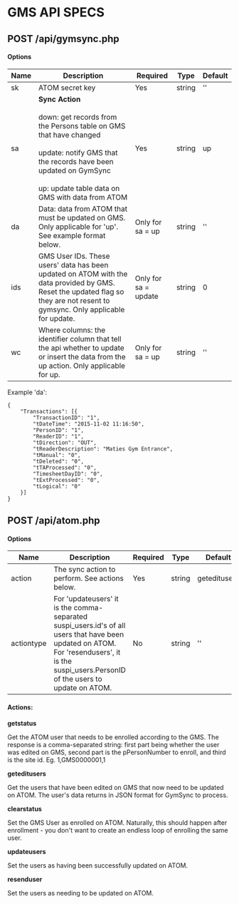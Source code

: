 # GMS API SPECS

## POST /api/gymsync.php

#### Options

| Name | Description                                                                                                                                                                                                              | Required            | Type   | Default |
|------|--------------------------------------------------------------------------------------------------------------------------------------------------------------------------------------------------------------------------|---------------------|--------|---------|
| sk   | ATOM secret key                                                                                                                                                                                                          | Yes                 | string | ''      |
| sa   | **Sync Action**<br><br>down: get records from the Persons table on GMS that have changed<br><br>update: notify GMS that the records have been updated on GymSync<br><br>up: update table data on GMS with data from ATOM | Yes                 | string | up      |
| da   | Data: data from ATOM that must be updated on GMS. Only applicable for 'up'. See example format below. | Only for sa = up        | string | ''      |
| ids  | GMS User IDs. These users' data has been updated on ATOM with the data provided by GMS. Reset the updated flag so they are not resent to gymsync. Only applicable for update.                                                                        | Only for sa = update | string | 0       |
| wc   | Where columns: the identifier column that tell the api whether to update or insert the data from the up action. Only applicable for up.                                                                                                         | Only for sa = up     | string | ''      |

Example 'da':

```
{  
    "Transactions": [{
        "TransactionID": "1",
        "tDateTime": "2015-11-02 11:16:50",
        "PersonID": "1",
        "ReaderID": "1",
        "tDirection": "OUT",
        "tReaderDescription": "Maties Gym Entrance",
        "tManual": "0",
        "tDeleted": "0",
        "tTAProcessed": "0",
        "TimesheetDayID": "0",
        "tExtProcessed": "0",
        "tLogical": "0"
    }]
}
```

## POST /api/atom.php

#### Options

| Name | Description | Required | Type | Default |
|---|---|---|---|---|
| action | The sync action to perform. See actions below. | Yes | string | geteditusers |
| actiontype | For 'updateusers' it is the comma-separated suspi_users.id's of all users that have been updated on ATOM. For 'resendusers', it is the suspi_users.PersonID of the users to update on ATOM. | No | string | '' |

#### Actions:

**getstatus**

Get the ATOM user that needs to be enrolled according to the GMS. The response is a comma-separated string: first part being whether the user was edited on GMS, second part is the pPersonNumber to enroll, and third is the site id. Eg. 1,GMS0000001,1

**geteditusers**

Get the users that have been edited on GMS that now need to be updated on ATOM. The user's data returns in JSON format for GymSync to process.

**clearstatus**

Set the GMS User as enrolled on ATOM. Naturally, this should happen after enrollment - you don't want to create an endless loop of enrolling the same user.

**updateusers**

Set the users as having been successfully updated on ATOM.

**resenduser**

Set the users as needing to be updated on ATOM.